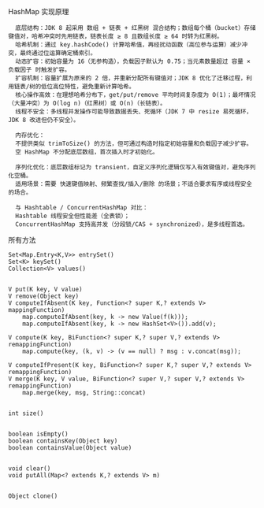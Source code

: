 
HashMap 实现原理
      
      底层结构：JDK 8 起采用 数组 + 链表 + 红黑树 混合结构；数组每个桶（bucket）存储键值对，哈希冲突时先用链表，链表长度 ≥ 8 且数组长度 ≥ 64 时转为红黑树。
      哈希机制：通过 key.hashCode() 计算哈希值，再经扰动函数（高位参与运算）减少冲突，最终通过位运算确定桶索引。
      动态扩容：初始容量为 16（无参构造），负载因子默认为 0.75；当元素数量超过 容量 × 负载因子 时触发扩容。
      扩容机制：容量扩展为原来的 2 倍，并重新分配所有键值对；JDK 8 优化了迁移过程，利用链表/树的低位高位特性，避免重新计算哈希。
      核心操作高效：在理想哈希分布下，get/put/remove 平均时间复杂度为 O(1)；最坏情况（大量冲突）为 O(log n)（红黑树）或 O(n)（长链表）。
      线程不安全：多线程并发操作可能导致数据丢失、死循环（JDK 7 中 resize 易死循环，JDK 8 改进但仍不安全）。
      
      内存优化：
      不提供类似 trimToSize() 的方法，但可通过构造时指定初始容量和负载因子减少扩容。
      空 HashMap 不分配底层数组，首次插入时才初始化。
      
      序列化优化：底层数组标记为 transient，自定义序列化逻辑仅写入有效键值对，避免序列化空桶。
      适用场景：需要 快速键值映射、频繁查找/插入/删除 的场景；不适合要求有序或线程安全的场合。
      
      与 Hashtable / ConcurrentHashMap 对比：
      Hashtable 线程安全但性能差（全表锁）；
      ConcurrentHashMap 支持高并发（分段锁/CAS + synchronized），是多线程首选。



所有方法

    Set<Map.Entry<K,V>> entrySet()
    Set<K> keySet()
    Collection<V> values()


    V put(K key, V value)
    V remove(Object key)
    V computeIfAbsent(K key, Function<? super K,? extends V> mappingFunction)
        map.computeIfAbsent(key, k -> new Value(f(k)));
        map.computeIfAbsent(key, k -> new HashSet<V>()).add(v);
        
    V compute(K key, BiFunction<? super K,? super V,? extends V> remappingFunction)
        map.compute(key, (k, v) -> (v == null) ? msg : v.concat(msg));
        
    V computeIfPresent(K key, BiFunction<? super K,? super V,? extends V> remappingFunction)
    V merge(K key, V value, BiFunction<? super V,? super V,? extends V> remappingFunction)
        map.merge(key, msg, String::concat)


    int size()


    boolean isEmpty()
    boolean containsKey(Object key)
    boolean containsValue(Object value)


    void clear()
    void putAll(Map<? extends K,? extends V> m)


    Object clone()
    
    








